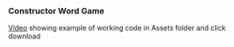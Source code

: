 ### Constructor Word Game

[Video](https://github.com/mcruzpr86/constructor_word_game/blob/master/Screen%20Recording%202020-06-17%20at%2011.14.30%20PM.mov) showing example of working code in Assets folder and click download